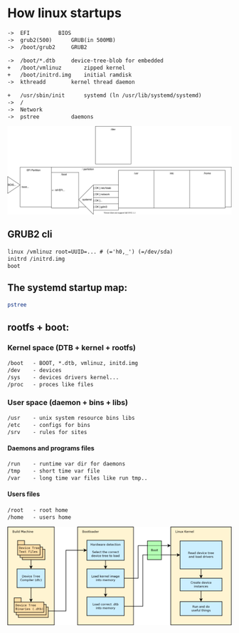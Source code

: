 # How linux startups
```
->	EFI			BIOS
->	grub2(500)		GRUB(in 500MB)
->	/boot/grub2		GRUB2
```
```
->	/boot/*.dtb		device-tree-blob for embedded
+	/boot/vmlinuz		zipped kernel
+	/boot/initrd.img	initial ramdisk
->	kthreadd		kernel thread daemon
```
```
+	/usr/sbin/init		systemd (ln /usr/lib/systemd/systemd)
->	/
->	Network
->	pstree			daemons
```
![picture](./pics/linux_boot.dio.svg)

## GRUB2 cli
```
linux /vmlinuz root=UUID=... # (='h0,_') (=/dev/sda)
initrd /initrd.img
boot
```

## The systemd startup map: 
``` bash
pstree
```


## rootfs + boot:
### Kernel space (DTB + kernel + rootfs)
```
/boot	- BOOT, *.dtb, vmlinuz, initd.img
/dev	- devices
/sys	- devices drivers kernel...
/proc	- proces like files
```
### User space (daemon + bins + libs)
```
/usr	- unix system resource bins libs
/etc	- configs for bins
/srv	- rules for sites
```
#### Daemons and programs files
```
/run	- runtime var dir for daemons
/tmp	- short time var file
/var	- long time var files like run tmp..
```

#### Users files
```
/root 	- root home
/home 	- users home
```

![](pics/linux_device_tree.png)